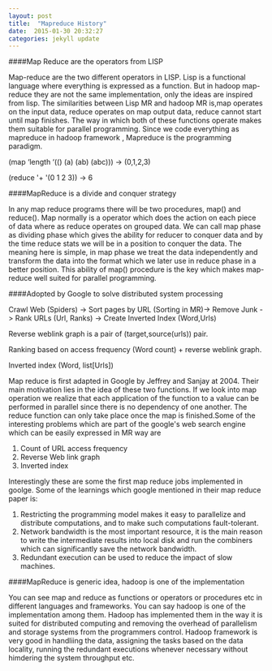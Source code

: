 ```yaml
---
layout: post
title:  "Mapreduce History"
date:  2015-01-30 20:32:27
categories: jekyll update
---
```


####Map Reduce are the operators from LISP

Map-reduce are the two different operators in LISP. Lisp is a functional language where everything is expressed as a function. But in hadoop map-reduce they are not the same implementation, only the ideas are inspired from lisp. The similarities between Lisp MR and hadoop MR is,map operates on the input data, reduce operates on map output data, reduce cannot start until map finishes. The way in which both of these functions operate makes them suitable for parallel programming. Since we code everything as mapreduce in hadoop framework , Mapreduce is the programming paradigm. 

(map ‘length ‘(() (a) (ab) (abc)))  -> (0,1,2,3)

(reduce '+ '(0 1 2 3)) -> 6

####MapReduce is a divide and conquer strategy

In any map reduce programs there will be two procedures, map() and reduce(). Map normally is a operator which does the action on each piece of data where as reduce operates on grouped data. We can call map phase as dividing phase which gives the ability for reducer to conquer data and by the time reduce stats we will be in a position to conquer the data. The meaning here is simple, in map phase we treat the data independently and transform the data into the format which we later use in reduce phase in a better position. This ability of map() procedure is the key which makes map-reduce well suited for parallel programming. 

####Adopted by Google to solve distributed system processing 

Crawl Web (Spiders) -> Sort pages by URL (Sorting in MR)-> Remove Junk -> Rank URLs (Url, Ranks) -> Create Inverted Index (Word,Urls)

Reverse weblink graph is a pair of (target,source(urls)) pair.

Ranking based on access frequency (Word count) + reverse weblink graph.

Inverted index (Word, list[Urls]) 

Map reduce is first adapted in Google by Jeffrey and Sanjay at 2004. Their main motivation lies in the idea of these two functions. If we look into map operation we realize that each application of the function to a value can be performed in parallel since there is no dependency of one another. The reduce function can only take place once the map is finished.Some of the interesting problems which are part of the google's web search engine which can be easily expressed in MR way are 

1. Count of URL access frequency
2. Reverse Web link graph
3. Inverted index

Interestingly these are some the first map reduce jobs implemented in goolge. Some of the learnings which google mentioned in their map reduce paper is: 

1. Restricting the programming model makes it easy to parallelize and distribute computations, and to make such computations fault-tolerant.
2. Network bandwidth is the most important resource, it is the main reason to write the intermediate results into local disk and run the combiners which can significantly save the network bandwidth.
3. Redundant execution can be used to reduce the impact of slow machines.

####MapReduce is generic idea, hadoop is one of the implementation

You can see map and reduce as functions or operators or procedures etc in different languages and frameworks. You can say hadoop is one of the implementation among them. Hadoop has implemented them in the way it is suited for distributed computing and removing the overhead of parallelism and storage systems from the programmers control. Hadoop framework is very good in handliing the data, assigning the tasks based on the data locality, running the redundant executions whenever necessary without himdering the system throughput etc.